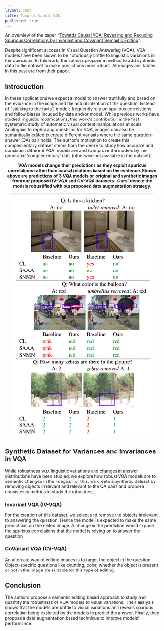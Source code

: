 ```yaml
---
layout: post
title: Towards Causal VQA
published: true
---
```


An overview of the paper “[Towards Causal VQA: Revealing and Reducing Spurious Correlations by Invariant and Covariant Semantic Editing](https://arxiv.org/pdf/1912.07538.pdf)”.
<!--break-->
Despite significant success in Visual Question Answering (VQA), VQA models have been shown to be notoriously brittle to linguistic variations in the questions. In this work, the authors propose a method to add synthetic data to the dataset to make predictions more robust. All images and tables in this post are from their paper.

## Introduction

In these applications we expect a model to answer truthfully and based on the evidence in the image and the actual intention of the question. Instead of “sticking to the facts”, models frequently rely on spurious correlations and follow biases induced by data and/or model. While previous works have studied linguistic modifications, this work's contribution is the first systematic study of automatic visual content manipulations at scale. Analogous to rephrasing questions for VQA, images can also be semantically edited to create different variants where the same question-answer (QA) pair holds. The author's motivation to create this complementary dataset stems from the desire to study how accurate and consistent different VQA models are and to improve the models by the generated ‘complementary’ data (otherwise not available in the dataset).

<p align="center">
<b> VQA models change their predictions as they exploit spurious correlations rather than causal relations based on the evidence. Shown above are predictions of 3 VQA models on original and synthetic images from our proposed IV-VQA and CV-VQA datasets. ‘Ours’ denote the models robustified with our proposed data augmentation strategy.</b>
</p>
<p align="center">
<img src="/assets/Papers/2/Figure-4.png?raw=true" alt="Figure 1"/>
</p>

## Synthetic Dataset for Variances and Invariances in VQA

While robustness w.r.t linguistic variations and changes in answer distributions have been studied, we explore how robust VQA models are to semantic changes in the images. For this, we create a synthetic dataset by removing objects irrelevant and relevant to the QA pairs and propose consistency metrics to study the robustness.


### Invariant VQA (IV-VQA)

For the creation of this dataset, we select and remove the objects irrelevant to answering the question. Hence the model is expected to make the same predictions on the edited image. A change in the prediction would expose the spurious correlations that the model is relying on to answer the question.

### CoVariant VQA (CV-VQA)

An alternate way of editing images is to target the object in the question. Object-specific questions like counting, color, whether the object is present or not in the image are suitable for this type of editing.

## Conclusion

The authors propose a semantic editing based approach to study and quantify the robustness of VQA models to visual variations. Their analysis shows that the models are brittle to visual variations and reveals spurious correlation being exploited by the models to predict the answer. Finally, they propose a data augmentation based technique to improve models’ performance.
